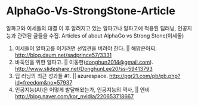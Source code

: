 # AlphaGo-Vs-StrongStone-Article
알파고와 이세돌의 대결 이 후 알려지고 있는 알파고나 알파고에 적용된 딥러닝, 인공지능과 관련된 글들을 수집. Articles of about AlphaGo vs Strong Stone(이세돌)

1. 이세돌이 알파고를 이기려면 선입견을 버려야 한다. || 해맑은아찌. http://blog.daum.net/sadprince57/3331
2. 바둑인을 위한 알파고. || 이동헌(donghun2014@gmail.com). http://www.slideshare.net/DonghunLee20/ss-59413793
3. 딥 러닝의 최근 성과들 #1. || azurespace. http://pgr21.com/pb/pb.php?id=freedom&no=57937
4. 인공지능(AI)은 어떻게 발달해왔는가, 인공지능의 역사, || 엔비 http://blog.naver.com/kor_nvidia/220653718667
